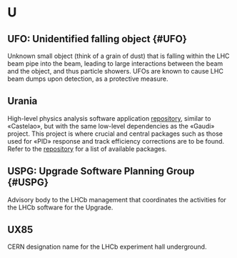 # U

## UFO: Unidentified falling object {#UFO}

Unknown small object (think of a grain of dust) that is falling within the LHC beam pipe into the beam, leading to large interactions between the beam and the object, and thus particle showers.
UFOs are known to cause LHC beam dumps upon detection, as a protective measure.

## Urania

High-level physics analysis software application [repository](https://gitlab.cern.ch/lhcb/Urania), similar to «Castelao», but with the same low-level dependencies as the «Gaudi» project. This project is where crucial and central packages such as those used for «PID» response and track efficiency corrections are to be found. Refer to the [repository](https://gitlab.cern.ch/lhcb/Urania) for a list of available packages.

## USPG: Upgrade Software Planning Group {#USPG}

Advisory body to the LHCb management that coordinates the activities for the LHCb software for the Upgrade.

## UX85

CERN designation name for the LHCb experiment hall underground.
